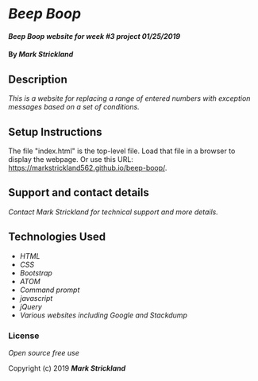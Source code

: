 # _Beep Boop_

#### _Beep Boop website for week #3 project 01/25/2019_

#### By _**Mark Strickland**_

## Description

_This is a website for replacing a range of entered numbers with exception messages based on a set of conditions._

## Setup Instructions

The file "index.html" is the top-level file. Load that file in a browser to display the webpage. Or use this URL: https://markstrickland562.github.io/beep-boop/.

## Support and contact details

_Contact Mark Strickland for technical support and more details._

## Technologies Used

* _HTML_
* _CSS_
* _Bootstrap_
* _ATOM_
* _Command prompt_
* _javascript_
* _jQuery_
* _Various websites including Google and Stackdump_

### License
_Open source free use_

Copyright (c) 2019 **_Mark Strickland_**
